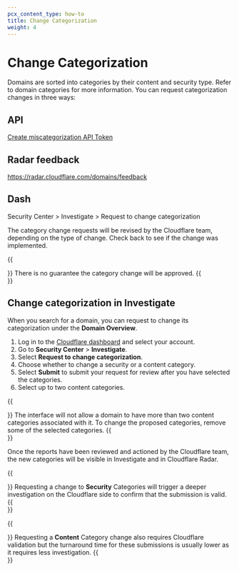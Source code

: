 ```yaml
---
pcx_content_type: how-to
title: Change Categorization
weight: 4
---
```


# Change Categorization

Domains are sorted into categories by their content and security type. Refer to domain categories for more information. You can request categorization changes in three ways:

## API

[Create miscategorization API Token](https://developers.cloudflare.com/api/operations/miscategorization-create-miscategorization)

## Radar feedback

https://radar.cloudflare.com/domains/feedback

## Dash

Security Center > Investigate > Request to change categorization

The category change requests will be revised by the Cloudflare team, depending on the type of change. Check back to see if the change was implemented.

{{<Aside type="note">}}
There is no guarantee the category change will be approved.
{{</Aside>}}

## Change categorization in Investigate

When you search for a domain, you can request to change its categorization under the **Domain Overview**.

1. Log in to the [Cloudflare dashboard](https://dash.cloudflare.com/) and select your account.
2. Go to **Security Center** > **Investigate**.
3. Select **Request to change categorization**.
4. Choose whether to change a security or a content category.
5. Select **Submit** to submit your request for review after you have selected the categories.
6. Select up to two content categories.

{{<Aside type="note">}}
The interface will not allow a domain to have more than two content categories associated with it. To change the proposed categories, remove some of the selected categories.
{{</Aside>}}

Once the reports have been reviewed and actioned by the Cloudflare team, the new categories will be visible in Investigate and in Cloudflare Radar.

{{<Aside type="note">}}
Requesting a change to **Security** Categories will trigger a deeper investigation on the Cloudflare side to confirm that the submission is valid. 
{{</Aside>}}

{{<Aside type="note">}}
Requesting a **Content** Category change also requires Cloudflare validation but the turnaround time for these submissions is usually lower as it requires less investigation.
{{</Aside>}}